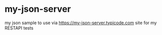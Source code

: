 # my-json-server
my json sample to use via  https://my-json-server.typicode.com site for my RESTAPI tests
